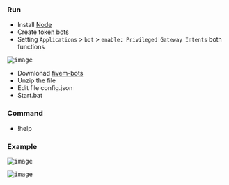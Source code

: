 ### Run
- Install [Node](https://nodejs.org/en/)
- Create [token bots](https://discord.com/developers/applications)
- Setting `Applications` > `bot` > `enable: Privileged Gateway Intents` both functions

<kbd> ![image](https://user-images.githubusercontent.com/22098092/174883133-a09584ba-7363-4885-a14f-fc0949a6e845.png)
- Downlonad [fivem-bots](https://github.com/Kuju29/fivem-bots/archive/refs/heads/main.zip)
- Unzip the file
- Edit file config.json
- Start.bat


### Command
- !help

### Example
<kbd> ![image](https://user-images.githubusercontent.com/22098092/174884221-95ddac49-77cf-4878-9752-b3ae53edbb64.png)
  
<kbd> ![image](https://user-images.githubusercontent.com/22098092/174883919-dfaecbe3-6ec6-4f47-853f-db2b47c692be.png)
